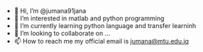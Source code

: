 - 👋 Hi, I’m @jumana91jana
- 👀 I’m interested in matlab and python programming
- 🌱 I’m currently learning python language and transfer learninh
- 💞️ I’m looking to collaborate on ...
- 📫 How to reach me my official email is jumana@mtu.edu.iq

<!---
jumana91jana/jumana91jana is a ✨ special ✨ repository because its `README.md` (this file) appears on your GitHub profile.
You can click the Preview link to take a look at your changes.
--->
